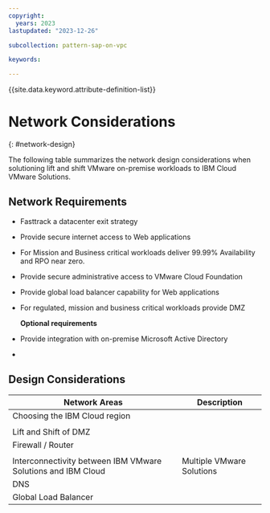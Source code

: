 ```yaml
---
copyright:
  years: 2023
lastupdated: "2023-12-26"

subcollection: pattern-sap-on-vpc

keywords:

---
```


{{site.data.keyword.attribute-definition-list}}

# Network Considerations

{: \#network-design}

The following table summarizes the network design considerations when solutioning lift and shift VMware on-premise workloads to IBM Cloud VMware Solutions.

## Network Requirements

-   Fasttrack a datacenter exit strategy
-   Provide secure internet access to Web applications
-   For Mission and Business critical workloads deliver 99.99% Availability and RPO near zero.
-   Provide secure administrative access to VMware Cloud Foundation
-   Provide global load balancer capability for Web applications
-   For regulated, mission and business critical workloads provide DMZ

    **Optional requirements**

-   Provide integration with on-premise Microsoft Active Directory
-   

## Design Considerations

| Network Areas                                                | Description               |
|--------------------------------------------------------------|---------------------------|
| Choosing the IBM Cloud region                                |                           |
|                                                              |                           |
| Lift and Shift of DMZ                                        |                           |
| Firewall / Router                                            |                           |
|                                                              |                           |
| Interconnectivity between IBM VMware Solutions and IBM Cloud | Multiple VMware Solutions |
| DNS                                                          |                           |
| Global Load Balancer                                         |                           |
